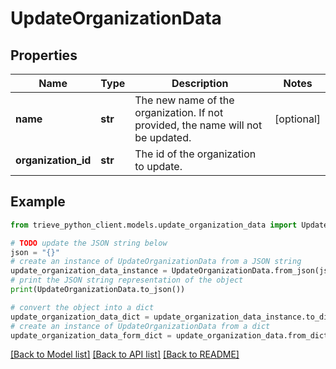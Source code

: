 # UpdateOrganizationData


## Properties

Name | Type | Description | Notes
------------ | ------------- | ------------- | -------------
**name** | **str** | The new name of the organization. If not provided, the name will not be updated. | [optional] 
**organization_id** | **str** | The id of the organization to update. | 

## Example

```python
from trieve_python_client.models.update_organization_data import UpdateOrganizationData

# TODO update the JSON string below
json = "{}"
# create an instance of UpdateOrganizationData from a JSON string
update_organization_data_instance = UpdateOrganizationData.from_json(json)
# print the JSON string representation of the object
print(UpdateOrganizationData.to_json())

# convert the object into a dict
update_organization_data_dict = update_organization_data_instance.to_dict()
# create an instance of UpdateOrganizationData from a dict
update_organization_data_form_dict = update_organization_data.from_dict(update_organization_data_dict)
```
[[Back to Model list]](../README.md#documentation-for-models) [[Back to API list]](../README.md#documentation-for-api-endpoints) [[Back to README]](../README.md)



